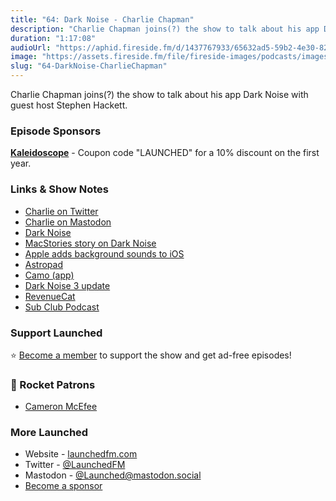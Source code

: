 ```yaml
---
title: "64: Dark Noise - Charlie Chapman"
description: "Charlie Chapman joins(?) the show to talk about his app Dark Noise with guest host Stephen Hackett."
duration: "1:17:08"
audioUrl: "https://aphid.fireside.fm/d/1437767933/65632ad5-59b2-4e30-82d1-13845dce07dd/1feea960-4b63-4451-bcd8-e29a3e99c575.mp3"
image: "https://assets.fireside.fm/file/fireside-images/podcasts/images/6/65632ad5-59b2-4e30-82d1-13845dce07dd/episodes/1/1feea960-4b63-4451-bcd8-e29a3e99c575/cover.jpg"
slug: "64-DarkNoise-CharlieChapman"
---
```


<p>Charlie Chapman joins(?) the show to talk about his app Dark Noise with guest host Stephen Hackett.</p>

<h3>Episode Sponsors</h3>

<p><strong><a href="https://kaleidoscope.app/" rel="nofollow">Kaleidoscope</a></strong> - Coupon code &quot;LAUNCHED&quot; for a 10% discount on the first year.</p>

<h3>Links &amp; Show Notes</h3>

<ul>
<li><a href="https://twitter.com/_chuckyc" rel="nofollow">Charlie on Twitter</a></li>
<li><a href="https://mastodon.social/@charliemchapman" rel="nofollow">Charlie on Mastodon</a></li>
<li><a href="https://darknoise.app/" rel="nofollow">Dark Noise</a></li>
<li><a href="https://www.macstories.net/reviews/dark-noise-review-ambient-noise-never-looked-so-good/" rel="nofollow">MacStories story on Dark Noise</a></li>
<li><a href="https://9to5mac.com/2021/05/19/apple-announces-ios-iphone-background-sounds/" rel="nofollow">Apple adds background sounds to iOS</a></li>
<li><a href="https://astropad.com/" rel="nofollow">Astropad</a></li>
<li><a href="https://reincubate.com/camo/" rel="nofollow">Camo (app)</a></li>
<li><a href="https://charliemchapman.com/posts/2023/4/2/dark-noise-3" rel="nofollow">Dark Noise 3 update</a></li>
<li><a href="https://www.revenuecat.com/" rel="nofollow">RevenueCat</a></li>
<li><a href="https://subclub.com/" rel="nofollow">Sub Club Podcast</a></li>
</ul>

<h3>Support Launched</h3>

<p>⭐️ <a href="http://membership.launchedfm.com/" rel="nofollow">Become a member</a> to support the show and get ad-free episodes!</p>

<h3>🚀 Rocket Patrons</h3>

<ul>
<li><a href="https://mastodon.social/@cameronmcefee" rel="nofollow">Cameron McEfee</a></li>
</ul>

<h3>More Launched</h3>

<ul>
<li>Website - <a href="https://launchedfm.com" rel="nofollow">launchedfm.com</a></li>
<li>Twitter - <a href="https://twitter.com/launchedfm" rel="nofollow">@LaunchedFM</a></li>
<li>Mastodon - <a href="https://mastodon.social/@Launched" rel="nofollow">@Launched@mastodon.social</a></li>
<li><a href="https://launchedfm.com/sponsors" rel="nofollow">Become a sponsor</a></li>
</ul>
